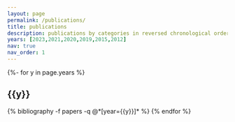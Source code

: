 ```yaml
---
layout: page
permalink: /publications/
title: publications
description: publications by categories in reversed chronological order. generated by jekyll-scholar.
years: [2023,2021,2020,2019,2015,2012] 
nav: true
nav_order: 1
---
```

<!-- _pages/publications.md -->
<div class="publications">

{%- for y in page.years %}
  <h2 class="year">{{y}}</h2>
  {% bibliography -f papers -q @*[year={{y}}]* %}
{% endfor %}

</div>
